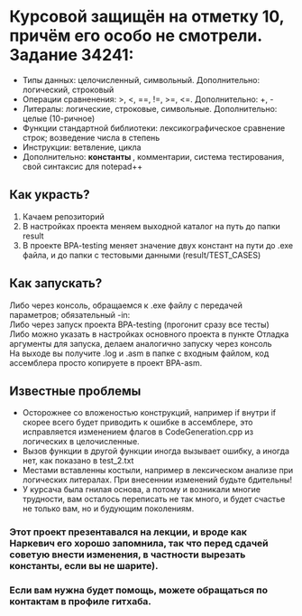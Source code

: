 <h1> 
Курсовой защищён на отметку 10, причём его особо не смотрели. <br>
Задание 34241:
</h1>
<ul>
  <li>Типы данных: целочисленный, символьный. Дополнительно: логический, строковый</li>
  <li>Операции сравненения: >, <, ==, !=, >=, <=. Дополнительно: +, - </li>
  <li>Литералы: логические, строковые, символьные. Дополнительно: целые (10-ричное) </li>
  <li>Функции стандартной библиотеки: лексикографическое сравнение строк; возведение числа в степень</li>
  <li>Инструкции: ветвление, цикла</li>
  <li>Дополнительно: <b> константы </b>, комментарии, система тестирования, свой синтаксис для notepad++ </li>
</ul>

<h2>Как украсть?</h2>
<ol>
  <li>Качаем репозиторий</li>
  <li>В настройках проекта меняем выходной каталог на путь до папки result</li>
  <li>В проекте BPA-testing меняет значение двух констант на пути до .exe файла, и до папки с тестовыми данными (result/TEST_CASES)</li>
</ol>

<h2>Как запускать?</h2>
<p> Либо через консоль, обращаемся к .exe файлу с передачей параметров; обязательный -in: <br>
    Либо через запуск проекта BPA-testing (прогонит сразу все тесты) <br>
    Либо можно указать в настройках основного проекта в пункте Отладка аргументы для запуска, делаем аналогично запуску через консоль <br>
    На выходе вы получите .log и .asm в папке с входным файлом, код ассемблера просто копируете в проект BPA-asm.
</p>

<h2>Известные проблемы</h2>
<ul>
  <li>Осторожнее со вложеностью конструкций, например if внутри if скорее всего будет приводить к ошибке в ассемблере, это исправляется изменением флагов в CodeGeneration.cpp из логических в целочисленные.</li>
  <li>Вызов функции в другой функции иногда вызывает ошибку, а иногда нет, как показано в test_2.txt</li>
  <li>Местами вставленны костыли, например в лексическом анализе при логических литералах. При внесеннии изменений будьте бдительны!</li>
  <li>У курсача была гнилая основа, а потому и возникали многие трудности, вам осталось переписать не так много, и будет счастье не только вам, но и будующим поколениям.</li>
</ul>
<h3>Этот проект презентавался на лекции, и вроде как Наркевич его хорошо запомнила, так что перед сдачей советую внести изменения, в частности вырезать константы, если вы не шарите). </h3>
<h3>Если вам нужна будет помощь, можете обращаться по контактам в профиле гитхаба.</h3>
